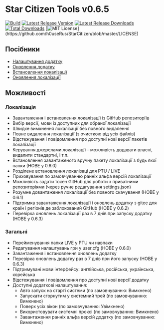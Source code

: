 # Star Citizen Tools v0.6.5
[![Build](https://github.com/h0useRus/StarCitizen/actions/workflows/build.yml/badge.svg?branch=master&event=push)](https://github.com/h0useRus/StarCitizen/actions/workflows/build.yml)
[![Latest Release Version](https://img.shields.io/github/release/h0useRus/StarCitizen?sort=date)](https://github.com/h0useRus/StarCitizen/releases/latest)
[![Latest Release Downloads](https://img.shields.io/github/downloads/h0useRus/StarCitizen/latest/total)](https://github.com/h0useRus/StarCitizen/releases/latest)
[![Total Downloads](https://img.shields.io/github/downloads/h0useRus/StarCitizen/total.svg)](https://github.com/h0useRus/StarCitizen/releases)
[![MIT License](https://img.shields.io/apm/l/atomic-design-ui.svg?)](https://github.com/h0useRus/StarCitizen/blob/master/LICENSE)

## Посібники

- [Налаштування додатку](guide/SETUP_APPLICATION.md)
- [Оновлення додатку](guide/UPDATE_APPLICATION.md)
- [Встановлення локалізації](guide/INSTALL_LOCALIZATION.md)
- [Оновлення локалізації](guide/UPDATE_LOCALIZATION.md)

## Можливості

### Локалізація

- Завантаження і встановлення локалізації із GitHub репозиторіїв
- Вибір версії, мови із доступних для обраної локалізації
- Швидке вимкнення локалізації без повного видалення
- Повне видалення локалізації (з очисткою від усіх файлів)
- Відстежування і повідомлення про доступні нові версії пакетів локалізації
- Керування джерелами локалізації - можливість додавати власні, видалити стандартні, і т.п.
- Встановлення завантаженого вручну пакету локалізації з будь якої папки (НОВЕ у 0.6.0)
- Розділене встановлення локалізаці для PTU / LIVE
- Приховування по замовчуванню ранніх альфа версій локалізації
- Можливість задати токен GitHub для роботи з приватними репозиторіями (через ручне редагування settings.json) 
- Розумне довантаження локалізації без повного скачування (НОВЕ у 0.6.1)
- Підтримка завантаження локалізації і оновлень додатку з gitee для країн і регіонів де заблокований GitHub (НОВЕ у 0.6.2)
- Перевірка оновлень локалізації раз в 7 днів при запуску додатку (НОВЕ у 0.6.3)

### Загальні

- Перейменування папки LIVE у PTU чи навпаки
- Редагування налаштувань гри у user.cfg (НОВЕ у 0.6.0)
- Завантаження і встановлення оновлень додатку
- Перевірка оновлень додатку раз в 7 днів при його запуску (НОВЕ у 0.6.3)
- Підтримувані мови інтерфейсу: англійська, російська, українська, корейська
- Відстежування і повідомлення про доступні нові версії додатку
- Доступні додаткові налаштування:
    - Авто запуск на старті системи (по замовчуванню: Вимкнено)
    - Запускати сгорнутим у системний трей (по замовчуванню: Вимкнено)
    - Поверх усіх вікон (по замовчуванню: Увімкнено)
    - Використовувати системні проксі (по замовчуванню: Вимкнено)
    - Завантаження ранніх альфа версій додатку (по замовчуванню: Вимкнено)
